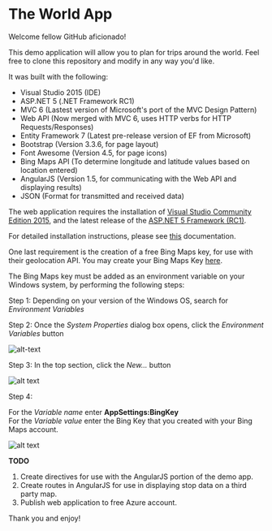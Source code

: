 # The World App

Welcome fellow GitHub aficionado!

This demo application will allow you to plan for trips around the world.  Feel free to clone this repository and modify in any way you'd like.

It was built with the following:
* Visual Studio 2015 (IDE)
* ASP.NET 5 (.NET Framework RC1)
* MVC 6 (Lastest version of Microsoft's port of the MVC Design Pattern)
* Web API (Now merged with MVC 6, uses HTTP verbs for HTTP Requests/Responses)
* Entity Framework 7 (Latest pre-release version of EF from Microsoft)
* Bootstrap (Version 3.3.6, for page layout)
* Font Awesome (Version 4.5, for page icons)
* Bing Maps API (To determine longitude and latitude values based on location entered)
* AngularJS (Version 1.5, for communicating with the Web API and displaying results)
* JSON (Format for transmitted and received data)

The web application requires the installation of [Visual Studio Community Edition 2015](https://www.visualstudio.com/en-us/products/visual-studio-community-vs.aspx), and the latest release of the [ASP.NET 5 Framework (RC1)](https://go.microsoft.com/fwlink/?LinkId=627627).  

For detailed installation instructions, please see [this](http://docs.asp.net/en/latest/getting-started/installing-on-windows.html) documentation.

One last requirement is the creation of a free Bing Maps key, for use with their geolocation API.  You may create your Bing Maps Key [here](https://www.bingmapsportal.com/).

The Bing Maps key must be added as an environment variable on your Windows system, by performing the following steps:

Step 1: Depending on your version of the Windows OS, search for _Environment Variables_

Step 2: Once the _System Properties_ dialog box opens, click the _Environment Variables_ button

![alt-text](http://www.jasonpriddy.com/images/SystemProperties.png "System Properties")

Step 3: In the top section, click the _New..._ button

![alt text](http://www.jasonpriddy.com/images/EnvironmentVariables.png "Environment Variables")

Step 4:

For the _Variable name_ enter **AppSettings:BingKey**   
For the _Variable value_ enter the Bing Key that you created with your Bing Maps account.

![alt text](http://www.jasonpriddy.com/images/EnvironmentVariablesValues.png "Environment Variables Values")

**TODO**

1. Create directives for use with the AngularJS portion of the demo app.
2. Create routes in AngularJS for use in displaying stop data on a third party map.
3. Publish web application to free Azure account.

Thank you and enjoy!
